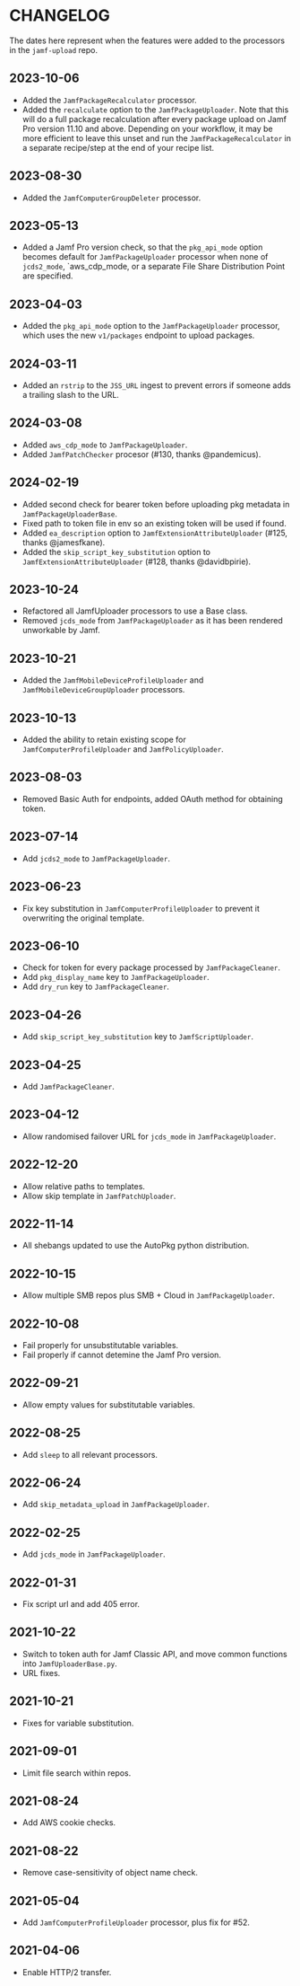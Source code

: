 # CHANGELOG

The dates here represent when the features were added to the processors in the `jamf-upload` repo.

## 2023-10-06

* Added the `JamfPackageRecalculator` processor.
* Added the `recalculate` option to the `JamfPackageUploader`. Note that this will do a full package recalculation after every package upload on Jamf Pro version 11.10 and above. Depending on your workflow, it may be more efficient to leave this unset and run the `JamfPackageRecalculator` in a separate recipe/step at the end of your recipe list.

## 2023-08-30

* Added the `JamfComputerGroupDeleter` processor.

## 2023-05-13

* Added a Jamf Pro version check, so that the `pkg_api_mode` option becomes default for `JamfPackageUploader` processor when none of `jcds2_mode`, `aws_cdp_mode, or a separate File Share Distribution Point are specified.

## 2023-04-03

* Added the `pkg_api_mode` option to the `JamfPackageUploader` processor, which uses the new `v1/packages` endpoint to upload packages.

## 2024-03-11

* Added an `rstrip` to the `JSS_URL` ingest to prevent errors if someone adds a trailing slash to the URL.

## 2024-03-08

* Added `aws_cdp_mode` to `JamfPackageUploader`.
* Added `JamfPatchChecker` procesor (#130, thanks @pandemicus).

## 2024-02-19

* Added second check for bearer token before uploading pkg metadata in `JamfPackageUploaderBase`.
* Fixed path to token file in env so an existing token will be used if found.
* Added `ea_description` option to `JamfExtensionAttributeUploader` (#125, thanks @jamesfkane).
* Added the `skip_script_key_substitution` option to `JamfExtensionAttributeUploader` (#128, thanks @davidbpirie).

## 2023-10-24

* Refactored all JamfUploader processors to use a Base class.
* Removed `jcds_mode` from `JamfPackageUploader` as it has been rendered unworkable by Jamf.

## 2023-10-21

* Added the `JamfMobileDeviceProfileUploader` and `JamfMobileDeviceGroupUploader` processors.

## 2023-10-13

* Added the ability to retain existing scope for `JamfComputerProfileUploader` and `JamfPolicyUploader`.

## 2023-08-03

* Removed Basic Auth for endpoints, added OAuth method for obtaining token.

## 2023-07-14

* Add `jcds2_mode` to `JamfPackageUploader`.
  
## 2023-06-23

* Fix key substitution in `JamfComputerProfileUploader` to prevent it overwriting the original template.

## 2023-06-10

* Check for token for every package processed by `JamfPackageCleaner`.
* Add `pkg_display_name` key to `JamfPackageUploader`.
* Add `dry_run` key to `JamfPackageCleaner`.

## 2023-04-26

* Add `skip_script_key_substitution` key to `JamfScriptUploader`.

## 2023-04-25

* Add `JamfPackageCleaner`.

## 2023-04-12

* Allow randomised failover URL for `jcds_mode` in `JamfPackageUploader`.

## 2022-12-20

* Allow relative paths to templates.
* Allow skip template in `JamfPatchUploader`.

## 2022-11-14

* All shebangs updated to use the AutoPkg python distribution.

## 2022-10-15

* Allow multiple SMB repos plus SMB + Cloud in `JamfPackageUploader`.

## 2022-10-08

* Fail properly for unsubstitutable variables.
* Fail properly if cannot detemine the Jamf Pro version.

## 2022-09-21

* Allow empty values for substitutable variables.

## 2022-08-25

* Add `sleep` to all relevant processors.

## 2022-06-24

* Add `skip_metadata_upload` in `JamfPackageUploader`.

## 2022-02-25

* Add `jcds_mode` in `JamfPackageUploader`.

## 2022-01-31

* Fix script url and add 405 error.

## 2021-10-22

* Switch to token auth for Jamf Classic API, and move common functions into `JamfUploaderBase.py`.
* URL fixes.
  
## 2021-10-21

* Fixes for variable substitution.

## 2021-09-01

* Limit file search within repos.

## 2021-08-24

* Add AWS cookie checks.

## 2021-08-22

* Remove case-sensitivity of object name check.

## 2021-05-04

* Add `JamfComputerProfileUploader` processor, plus fix for #52.

## 2021-04-06

* Enable HTTP/2 transfer.
